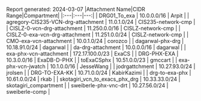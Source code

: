 Report generated: 2024-03-07
|Attachment Name|CIDR Range|Compartment|
|:---|:---|---:|
| DRG01_To_exa | 10.0.0.0/16 | Arpit |
| agregory-CIS235-VCN-drg-attachment | 11.0.1.0/24 | CIS235-network-cmp |
| CISLZ-0-vcn-drg-attachment | 11.250.0.0/16 | CISLZ-network-cmp |
| CISLZ-0-exa-vcn-drg-attachment | 11.251.0.0/24 | CISLZ-network-cmp |
| CMO-exa-vcn-attachment | 10.0.1.0/24 | corozco |
| dagarwal-phx-drg | 10.18.91.0/24 | dagarwal |
| da-drg-attachment | 10.0.0.0/16 | dagarwal |
| exa-phx-vcn-attachment | 172.17.100.0/23 | ExaCS |
| DRG-PHX-EXA | 10.3.0.0/16 | ExaDB-D-PHX |
| toExaCSphx | 10.51.0.0/23 | gmccart |
| exa-phx-vcn-jwatch | 10.1.0.0/16 | JesseWang |
| jodrgattchment | 10.27.93.0/24 | jrolsen |
| DRG-TO-EXA-KK | 10.71.0.0/24 | KabirKazimi |
| drg-to-exa-phx | 10.61.0.0/24 | rkab |
| skotagiri_vcn_to_exacs_phx_drg | 10.33.33.0/24 | skotagiri_compartment |
| sweiberle-phx-vnc-drt | 10.27.56.0/24 | sweiberle-comp |
